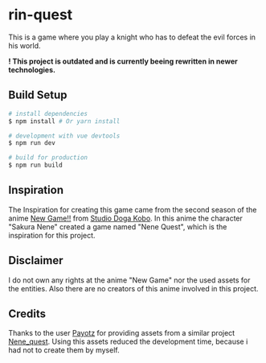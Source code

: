 # rin-quest

This is a game where you play a knight who has to defeat the evil forces in his world.

**! This project is outdated and is currently beeing rewritten in newer technologies.**

## Build Setup

``` bash
# install dependencies
$ npm install # Or yarn install

# development with vue devtools
$ npm run dev

# build for production
$ npm run build
```

## Inspiration
The Inspiration for creating this game came from the second season of the anime [New Game!!](https://myanimelist.net/anime/34914/New_Game) from [Studio Doga Kobo](http://www.dogakobo.com). In this anime the character "Sakura Nene" created a game named "Nene Quest", which is the inspiration for this project.

## Disclaimer
I do not own any rights at the anime "New Game" nor the used assets for the entities. Also there are no creators of this anime involved in this project.

## Credits
Thanks to the user [Payotz](https://github.com/Payotz) for providing assets from a similar project [Nene_quest](https://github.com/Payotz/Nene_Quest). Using this assets reduced the development time, because i had not to create them by myself.
